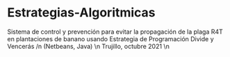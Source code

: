 # Estrategias-Algoritmicas
Sistema de control y prevención para evitar la propagación de la plaga R4T en plantaciones de banano usando Estrategia de Programación Divide y Vencerás /n
(Netbeans, Java) \n
Trujillo, octubre 2021 \n
